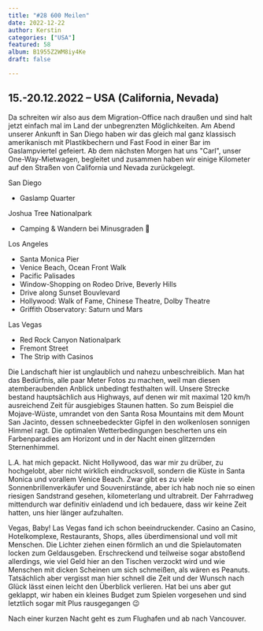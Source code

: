 ```yaml
---
title: "#28 600 Meilen"
date: 2022-12-22
author: Kerstin
categories: ["USA"]
featured: 58
album: B1955Z2WM8iy4Ke
draft: false

---
```


## 15.-20.12.2022 – USA (California, Nevada)

Da schreiten wir also aus dem Migration-Office nach draußen und sind halt jetzt einfach mal im Land der unbegrenzten Möglichkeiten. Am Abend unserer Ankunft in San Diego haben wir das gleich mal ganz klassisch amerikanisch mit Plastikbechern und Fast Food in einer Bar im Gaslampviertel gefeiert. 
Ab dem nächsten Morgen hat uns "Carl", unser One-Way-Mietwagen, begleitet und zusammen haben wir einige Kilometer auf den Straßen von California und Nevada zurückgelegt.

San Diego
* Gaslamp Quarter 

Joshua Tree Nationalpark
* Camping & Wandern bei Minusgraden 🥶

Los Angeles
* Santa Monica Pier
* Venice Beach, Ocean Front Walk
* Pacific Palisades
* Window-Shopping on Rodeo Drive, Beverly Hills
* Drive along Sunset Bouvlevard
* Hollywood: Walk of Fame, Chinese Theatre, Dolby Theatre
* Griffith Observatory: Saturn und Mars

Las Vegas
* Red Rock Canyon Nationalpark
* Fremont Street
* The Strip with Casinos

Die Landschaft hier ist unglaublich und nahezu unbeschreiblich. Man hat das Bedürfnis, alle paar Meter Fotos zu machen, weil man diesen atemberaubenden Anblick unbedingt festhalten will. Unsere Strecke bestand hauptsächlich aus Highways, auf denen wir mit maximal 120 km/h ausreichend Zeit für ausgiebiges Staunen hatten. So zum Beispiel die Mojave-Wüste, umrandet von den Santa Rosa Mountains mit dem Mount San Jacinto, dessen schneebedeckter Gipfel in den wolkenlosen sonnigen Himmel ragt. Die optimalen Wetterbedingungen bescherten uns ein Farbenparadies am Horizont und in der Nacht einen glitzernden Sternenhimmel. 

L.A. hat mich gepackt. Nicht Hollywood, das war mir zu drüber, zu hochgelobt, aber nicht wirklich eindrucksvoll, sondern die Küste in Santa Monica und vorallem Venice Beach. Zwar gibt es zu viele Sonnenbrillenverkäufer und Souvenirstände, aber ich hab noch nie so einen riesigen Sandstrand gesehen, kilometerlang und ultrabreit. Der Fahrradweg mittendurch war definitiv einladend und ich bedauere, dass wir keine Zeit hatten, uns hier länger aufzuhalten.

Vegas, Baby! Las Vegas fand ich schon beeindruckender. Casino an Casino, Hotelkomplexe, Restaurants, Shops, alles überdimensional und voll mit Menschen. Die Lichter ziehen einen förmlich an und die Spielautomaten locken zum Geldausgeben. Erschreckend und teilweise sogar abstoßend allerdings, wie viel Geld hier an den Tischen verzockt wird und wie Menschen mit dicken Scheinen um sich schmeißen, als wären es Peanuts. Tatsächlich aber vergisst man hier schnell die Zeit und der Wunsch nach Glück lässt einen leicht den Überblick verlieren. Hat bei uns aber gut geklappt, wir haben ein kleines Budget zum Spielen vorgesehen und sind letztlich sogar mit Plus rausgegangen 😉

Nach einer kurzen Nacht geht es zum Flughafen und ab nach Vancouver.
